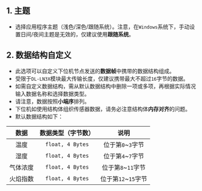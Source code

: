 ## 1. 主题
+ 选择应用程序主题（浅色/深色/跟随系统）。注意，在`Windows`系统下，手动设置日间/夜间主题是无效的，仅建议使用**跟随系统**。
## 2. 数据结构自定义
+ 此选项可以自定义下位机节点发送的**数据帧**中携带的数据结构组成。
+ 受限于`DL-LN3X`模块最大传输长度，仅建议携带最大不超过`16`字节的数据。
+ 如需自定义数据结构，需从默认数据结构中删除一项或多项，再根据实际情况输入数据名称和选择数据类型。
+ 请注意，数据按照**小端序**排列。
+ 下位机如使用结构体组织传感器数据，请务必注意结构体**内存对齐**的问题。
+ 默认数据结构如下：

| 数据 | 数据类型（字节数） | 说明 |
|:----:|:----:|:----:|
| 温度 | `float, 4 Bytes` | 位于第`0`~`3`字节 |
| 湿度 | `float, 4 Bytes` | 位于第`4`~`7`字节 |
| 气体浓度 | `float, 4 Bytes` | 位于第`8`~`11`字节 | 
| 火焰指数 | `float, 4 Bytes` | 位于第`12`~`15`字节 | 